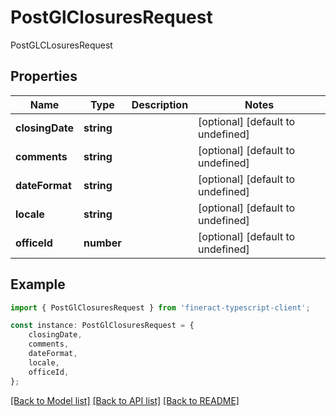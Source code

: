 # PostGlClosuresRequest

PostGLCLosuresRequest

## Properties

Name | Type | Description | Notes
------------ | ------------- | ------------- | -------------
**closingDate** | **string** |  | [optional] [default to undefined]
**comments** | **string** |  | [optional] [default to undefined]
**dateFormat** | **string** |  | [optional] [default to undefined]
**locale** | **string** |  | [optional] [default to undefined]
**officeId** | **number** |  | [optional] [default to undefined]

## Example

```typescript
import { PostGlClosuresRequest } from 'fineract-typescript-client';

const instance: PostGlClosuresRequest = {
    closingDate,
    comments,
    dateFormat,
    locale,
    officeId,
};
```

[[Back to Model list]](../README.md#documentation-for-models) [[Back to API list]](../README.md#documentation-for-api-endpoints) [[Back to README]](../README.md)
